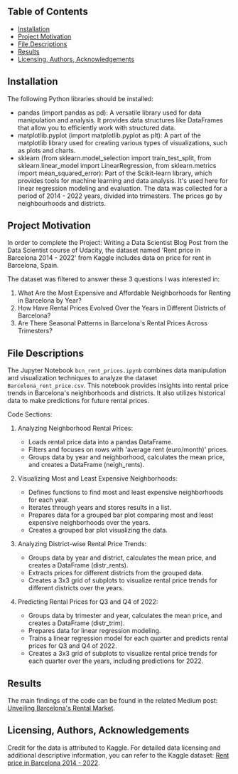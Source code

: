 ## Table of Contents

- [Installation](#installation)
- [Project Motivation](#project-motivation)
- [File Descriptions](#file-descriptions)
- [Results](#results)
- [Licensing, Authors, Acknowledgements](#licensing-authors-acknowledgements)

## Installation
The following Python libraries should be installed:
 
- pandas (import pandas as pd): A versatile library used for data manipulation and analysis. It provides data structures like DataFrames that allow you to efficiently work with structured data.
- matplotlib.pyplot (import matplotlib.pyplot as plt): A part of the matplotlib library used for creating various types of visualizations, such as plots and charts.
- sklearn (from sklearn.model_selection import train_test_split, from sklearn.linear_model import LinearRegression, from sklearn.metrics import mean_squared_error): Part of the Scikit-learn library, which provides tools for machine learning and data analysis. It's used here for linear regression modeling and evaluation.
The data was collected for a period of 2014 - 2022 years, divided into trimesters. The prices go by neighbourhoods and districts.

## Project Motivation
In order to complete the Project: Writing a Data Scientist Blog Post from the Data Scientist course of Udacity, the dataset named 'Rent price in Barcelona 2014 - 2022' from Kaggle includes data on price for rent in Barcelona, Spain. 

The dataset was filtered to answer these 3 questions I was interested in:
1. What Are the Most Expensive and Affordable Neighborhoods for Renting in Barcelona by Year?
2. How Have Rental Prices Evolved Over the Years in Different Districts of Barcelona?
3. Are There Seasonal Patterns in Barcelona's Rental Prices Across Trimesters?

## File Descriptions

The Jupyter Notebook `bcn_rent_prices.ipynb` combines data manipulation and visualization techniques to analyze the dataset `Barcelona_rent_price.csv`. This notebook provides insights into rental price trends in Barcelona's neighborhoods and districts. It also utilizes historical data to make predictions for future rental prices.

Code Sections:
1. Analyzing Neighborhood Rental Prices:
   - Loads rental price data into a pandas DataFrame.
   - Filters and focuses on rows with 'average rent (euro/month)' prices.
   - Groups data by year and neighborhood, calculates the mean price, and creates a DataFrame (neigh_rents).
  
2. Visualizing Most and Least Expensive Neighborhoods:
   - Defines functions to find most and least expensive neighborhoods for each year.
   - Iterates through years and stores results in a list.
   - Prepares data for a grouped bar plot comparing most and least expensive neighborhoods over the years.
   - Creates a grouped bar plot visualizing the data.

3. Analyzing District-wise Rental Price Trends:
   - Groups data by year and district, calculates the mean price, and creates a DataFrame (distr_rents).
   - Extracts prices for different districts from the grouped data.
   - Creates a 3x3 grid of subplots to visualize rental price trends for different districts over the years.
  
4. Predicting Rental Prices for Q3 and Q4 of 2022:
   - Groups data by trimester and year, calculates the mean price, and creates a DataFrame (distr_trim).
   - Prepares data for linear regression modeling.
   - Trains a linear regression model for each quarter and predicts rental prices for Q3 and Q4 of 2022.
   - Creates a 3x3 grid of subplots to visualize rental price trends for each quarter over the years, including predictions for 2022.
  
## Results
  
The main findings of the code can be found in the related Medium post: [Unveiling Barcelona's Rental Market](https://medium.com/@jaume.bogunaurue/unveiling-barcelonas-rental-market-from-districts-to-seasons-what-the-rent-price-in-barcelona-9ded0e4a2e5).


## Licensing, Authors, Acknowledgements
Credit for the data is attributed to Kaggle. For detailed data licensing and additional descriptive information, you can refer to the Kaggle dataset: [Rent price in Barcelona 2014 - 2022](https://www.kaggle.com/datasets/marshuu/rent-price-in-barcelona-2014-2022).
